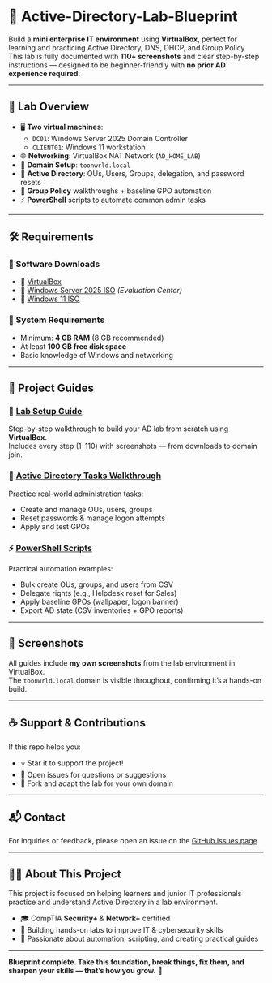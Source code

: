 # 📐 Active-Directory-Lab-Blueprint

Build a **mini enterprise IT environment** using **VirtualBox**, perfect for learning and practicing Active Directory, DNS, DHCP, and Group Policy.  
This lab is fully documented with **110+ screenshots** and clear step-by-step instructions — designed to be beginner-friendly with **no prior AD experience required**.

---

## 📌 Lab Overview

- 🖥️ **Two virtual machines**:
  - `DC01`: Windows Server 2025 Domain Controller
  - `CLIENT01`: Windows 11 workstation
- 🌐 **Networking**: VirtualBox NAT Network (`AD_HOME_LAB`)
- 🧱 **Domain Setup**: `toonwrld.local`
- 🔐 **Active Directory**: OUs, Users, Groups, delegation, and password resets
- 🧠 **Group Policy** walkthroughs + baseline GPO automation
- ⚡ **PowerShell** scripts to automate common admin tasks

---

## 🛠 Requirements

### 📅 Software Downloads
- 🔗 [VirtualBox](https://www.virtualbox.org/wiki/Downloads)
- 🔗 [Windows Server 2025 ISO](https://www.microsoft.com/en-us/evalcenter/) *(Evaluation Center)*
- 🔗 [Windows 11 ISO](https://www.microsoft.com/en-us/evalcenter/evaluate-windows-11-enterprise)

### 💾 System Requirements
- Minimum: **4 GB RAM** (8 GB recommended)
- At least **100 GB free disk space**
- Basic knowledge of Windows and networking

---

## 📘 Project Guides

### 🔧 [Lab Setup Guide](./AD_HOME_LAB.md)
Step-by-step walkthrough to build your AD lab from scratch using **VirtualBox**.  
Includes every step (1–110) with screenshots — from downloads to domain join.

### 🎯 [Active Directory Tasks Walkthrough](./AD_TASKS.md)
Practice real-world administration tasks:  
- Create and manage OUs, users, groups  
- Reset passwords & manage logon attempts  
- Apply and test GPOs  

### ⚡ [PowerShell Scripts](./scripts/)
Practical automation examples:  
- Bulk create OUs, groups, and users from CSV  
- Delegate rights (e.g., Helpdesk reset for Sales)  
- Apply baseline GPOs (wallpaper, logon banner)  
- Export AD state (CSV inventories + GPO reports)  

---

## 📸 Screenshots

All guides include **my own screenshots** from the lab environment in VirtualBox.  
The `toonwrld.local` domain is visible throughout, confirming it’s a hands-on build.

---

## ☕ Support & Contributions

If this repo helps you:

- ⭐ Star it to support the project!  
- 🔧 Open issues for questions or suggestions  
- 📂 Fork and adapt the lab for your own domain  

---

## 📬 Contact

For inquiries or feedback, please open an issue on the [GitHub Issues page](https://github.com/ToonWrld33/Active-Directory-Lab-Blueprint/issues).

---

## 🙋‍♂️ About This Project

This project is focused on helping learners and junior IT professionals practice and understand Active Directory in a lab environment.  

- 🎓 CompTIA **Security+** & **Network+** certified  
- 📂 Building hands-on labs to improve IT & cybersecurity skills  
- 🧰 Passionate about automation, scripting, and creating practical guides  

---

**Blueprint complete. Take this foundation, break things, fix them, and sharpen your skills — that’s how you grow.** 📐 
